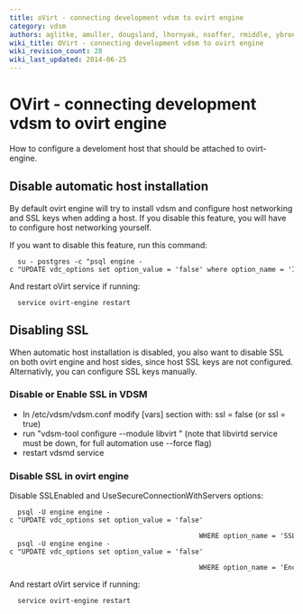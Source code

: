 ```yaml
---
title: oVirt - connecting development vdsm to ovirt engine
category: vdsm
authors: aglitke, amuller, dougsland, lhornyak, nsoffer, rmiddle, ybronhei
wiki_title: OVirt - connecting development vdsm to ovirt engine
wiki_revision_count: 28
wiki_last_updated: 2014-06-25
---
```


# OVirt - connecting development vdsm to ovirt engine

How to configure a develoment host that should be attached to ovirt-engine.

## Disable automatic host installation

By default ovirt engine will try to install vdsm and configure host networking and SSL keys when adding a host. If you disable this feature, you will have to configure host networking yourself.

If you want to disable this feature, run this command:

      su - postgres -c "psql engine -c "UPDATE vdc_options set option_value = 'false' where option_name = 'InstallVds'""

And restart oVirt service if running:

      service ovirt-engine restart

## Disabling SSL

When automatic host installation is disabled, you also want to disable SSL on both ovirt engine and host sides, since host SSL keys are not configured. Alternativly, you can configure SSL keys manually.

### Disable or Enable SSL in VDSM

*   In /etc/vdsm/vdsm.conf modify [vars] section with: ssl = false (or ssl = true)
*   run "vdsm-tool configure --module libvirt " (note that libvirtd service must be down, for full automation use --force flag)
*   restart vdsmd service

### Disable SSL in ovirt engine

Disable SSLEnabled and UseSecureConnectionWithServers options:

      psql -U engine engine -c "UPDATE vdc_options set option_value = 'false'
                                                     WHERE option_name = 'SSLEnabled';"
      psql -U engine engine -c "UPDATE vdc_options set option_value = 'false' 
                                                     WHERE option_name = 'EncryptHostCommunication';"

And restart oVirt service if running:

      service ovirt-engine restart
